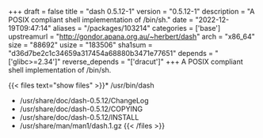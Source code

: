 +++
draft = false
title = "dash 0.5.12-1"
version = "0.5.12-1"
description = "A POSIX compliant shell implementation of /bin/sh."
date = "2022-12-19T09:47:14"
aliases = "/packages/103214"
categories = ['base']
upstreamurl = "http://gondor.apana.org.au/~herbert/dash"
arch = "x86_64"
size = "88692"
usize = "183506"
sha1sum = "d36d7be2c1c34659a317454a68880b3471e77651"
depends = "['glibc>=2.34']"
reverse_depends = "['dracut']"
+++
A POSIX compliant shell implementation of /bin/sh.

{{< files text="show files" >}}* /usr/bin/dash
* /usr/share/doc/dash-0.5.12/ChangeLog
* /usr/share/doc/dash-0.5.12/COPYING
* /usr/share/doc/dash-0.5.12/INSTALL
* /usr/share/man/man1/dash.1.gz
{{< /files >}}